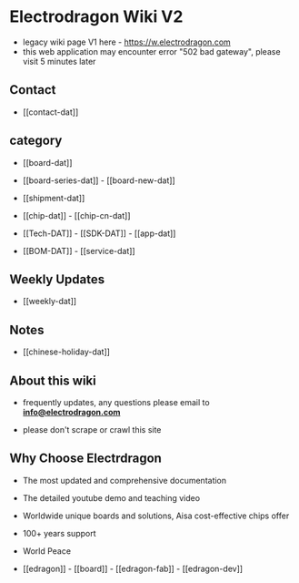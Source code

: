 
# Electrodragon Wiki V2 

- legacy wiki page V1 here - https://w.electrodragon.com
- this web application may encounter error "502 bad gateway", please visit 5 minutes later


## Contact 

- [[contact-dat]] 

## category 

- [[board-dat]] 

- [[board-series-dat]] - [[board-new-dat]]

- [[shipment-dat]]

- [[chip-dat]] - [[chip-cn-dat]]
  
- [[Tech-DAT]] - [[SDK-DAT]] - [[app-dat]]
  
- [[BOM-DAT]] - [[service-dat]]

## Weekly Updates 

- [[weekly-dat]]

## Notes 

- [[chinese-holiday-dat]]

## About this wiki 

- frequently updates, any questions please email to **info@electrodragon.com**

- please don't scrape or crawl this site



## Why Choose Electrdragon 

- The most updated and comprehensive documentation 
- The detailed youtube demo and teaching video 
- Worldwide unique boards and solutions, Aisa cost-effective chips offer 
- 100+ years support
- World Peace


- [[edragon]] - [[board]] - [[edragon-fab]] - [[edragon-dev]]